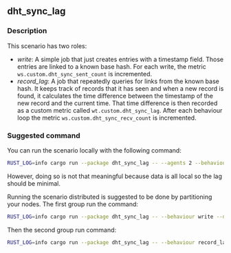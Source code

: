 ## dht_sync_lag

### Description

This scenario has two roles:
- _write_: A simple job that just creates entries with a timestamp field. Those entries are linked to a known base hash.
  For each write, the metric `ws.custom.dht_sync_sent_count` is incremented.
- _record_lag_: A job that repeatedly queries for links from the known base hash. It keeps track of records that it has seen
  and when a new record is found, it calculates the time difference between the timestamp of the new record and the current time.
  That time difference is then recorded as a custom metric called `wt.custom.dht_sync_lag`.
  After each behaviour loop the metric `ws.custom.dht_sync_recv_count` is incremented.

### Suggested command

You can run the scenario locally with the following command:

```bash
RUST_LOG=info cargo run --package dht_sync_lag -- --agents 2 --behaviour write:1 --behaviour record_lag:1 --duration 900
```

However, doing so is not that meaningful because data is all local so the lag should be minimal.

Running the scenario distributed is suggested to be done by partitioning your nodes. The first group run the command:

```bash
RUST_LOG=info cargo run --package dht_sync_lag -- --behaviour write --duration 300
```

Then the second group run command:

```bash
RUST_LOG=info cargo run --package dht_sync_lag -- --behaviour record_lag --duration 900
```
